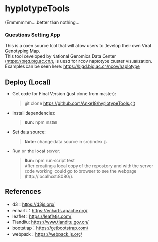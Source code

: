 <!--
 * @Descripttion: 
 * @version: 
 * @Author: Anke Wang
 * @Date: 2020-06-19 13:14:55
 * @LastEditors: Anke Wang
 * @LastEditTime: 2020-06-19 16:37:12
--> 
# hyplotypeTools

(Emmmmmm....better than nothing...

### Questions Setting App
This is a open source tool that will allow users to develop their own Viral Genotyping Map.  
This tool developed by National Genomics Data Center (https://bigd.big.ac.cn/), is uesd for ncov haplotype cluster visualization.  
Examples can be seen here: https://bigd.big.ac.cn/ncov/haplotype  

## Deploy (Local)

- Get code for Final Version (just clone from master):
  > git clone https://github.com/Anke18/hyplotypeTools.git
- Install dependencies:
  > **Run:** npm install
- Set data source:
  > **Note:** change data source in src/index.js
- Run on the local server:
  > **Run:** npm run-script test  
  > After creating a local copy of the repository and with the server code working, could go to browser to see the webpage (http://localhost:8080/).

## References

- d3：https://d3js.org/
- echarts：https://echarts.apache.org/
- leaflet：https://leafletjs.com/
- Tianditu: https://www.tianditu.gov.cn/
- bootstrap：https://getbootstrap.com/
- webpack：https://webpack.js.org/